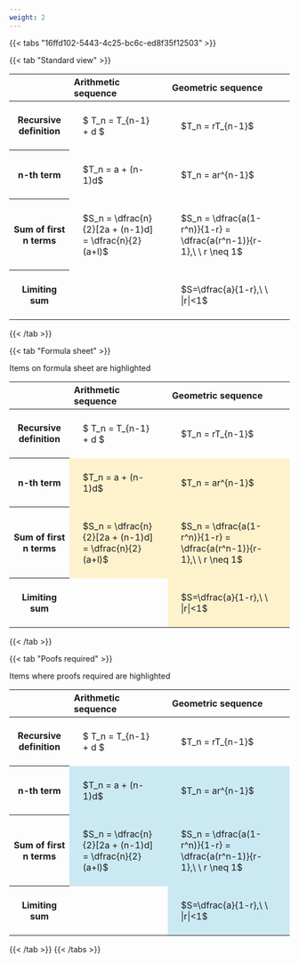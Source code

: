 ```yaml
---
weight: 2
---
```


{{< tabs "16ffd102-5443-4c25-bc6c-ed8f35f12503" >}}

{{< tab "Standard view" >}}

<style type="text/css">
#T_06e19 th.col_heading {
  text-align: left;
  font-size: 1em;
}
#T_06e19 td {
  text-align: left;
  font-size: 1em;
  padding: 1.5em;
}
</style>
<table id="T_06e19">
  <thead>
    <tr>
      <th class="blank level0" >&nbsp;</th>
      <th id="T_06e19_level0_col0" class="col_heading level0 col0" >Arithmetic sequence</th>
      <th id="T_06e19_level0_col1" class="col_heading level0 col1" >Geometric sequence</th>
    </tr>
  </thead>
  <tbody>
    <tr>
      <th id="T_06e19_level0_row0" class="row_heading level0 row0" >Recursive definition</th>
      <td id="T_06e19_row0_col0" class="data row0 col0" >$ T_n = T_{n-1} + d $</td>
      <td id="T_06e19_row0_col1" class="data row0 col1" >$T_n = rT_{n-1}$</td>
    </tr>
    <tr>
      <th id="T_06e19_level0_row1" class="row_heading level0 row1" >n-th term</th>
      <td id="T_06e19_row1_col0" class="data row1 col0" >$T_n = a + (n-1)d$</td>
      <td id="T_06e19_row1_col1" class="data row1 col1" >$T_n = ar^{n-1}$</td>
    </tr>
    <tr>
      <th id="T_06e19_level0_row2" class="row_heading level0 row2" >Sum of first n terms</th>
      <td id="T_06e19_row2_col0" class="data row2 col0" >$S_n = \dfrac{n}{2}[2a + (n-1)d] = \dfrac{n}{2}(a+l)$</td>
      <td id="T_06e19_row2_col1" class="data row2 col1" >$S_n = \dfrac{a(1-r^n)}{1-r} = \dfrac{a(r^n-1)}{r-1},\ \  r \neq 1$</td>
    </tr>
    <tr>
      <th id="T_06e19_level0_row3" class="row_heading level0 row3" >Limiting sum</th>
      <td id="T_06e19_row3_col0" class="data row3 col0" ></td>
      <td id="T_06e19_row3_col1" class="data row3 col1" >$S=\dfrac{a}{1-r},\ \ |r|<1$</td>
    </tr>
  </tbody>
</table>
{{< /tab >}}

{{< tab "Formula sheet" >}}

Items on formula sheet are highlighted 
<br>
<style type="text/css">
#T_85095 th.col_heading {
  text-align: left;
  font-size: 1em;
}
#T_85095 td {
  text-align: left;
  font-size: 1em;
  padding: 1.5em;
}
#T_85095_row0_col0, #T_85095_row0_col1, #T_85095_row3_col0 {
  background-color: rgba(0,0,0,0);
}
#T_85095_row1_col0, #T_85095_row1_col1, #T_85095_row2_col0, #T_85095_row2_col1, #T_85095_row3_col1 {
  background-color: rgba(255,194,10, 0.2);
}
</style>
<table id="T_85095">
  <thead>
    <tr>
      <th class="blank level0" >&nbsp;</th>
      <th id="T_85095_level0_col0" class="col_heading level0 col0" >Arithmetic sequence</th>
      <th id="T_85095_level0_col1" class="col_heading level0 col1" >Geometric sequence</th>
    </tr>
  </thead>
  <tbody>
    <tr>
      <th id="T_85095_level0_row0" class="row_heading level0 row0" >Recursive definition</th>
      <td id="T_85095_row0_col0" class="data row0 col0" >$ T_n = T_{n-1} + d $</td>
      <td id="T_85095_row0_col1" class="data row0 col1" >$T_n = rT_{n-1}$</td>
    </tr>
    <tr>
      <th id="T_85095_level0_row1" class="row_heading level0 row1" >n-th term</th>
      <td id="T_85095_row1_col0" class="data row1 col0" >$T_n = a + (n-1)d$</td>
      <td id="T_85095_row1_col1" class="data row1 col1" >$T_n = ar^{n-1}$</td>
    </tr>
    <tr>
      <th id="T_85095_level0_row2" class="row_heading level0 row2" >Sum of first n terms</th>
      <td id="T_85095_row2_col0" class="data row2 col0" >$S_n = \dfrac{n}{2}[2a + (n-1)d] = \dfrac{n}{2}(a+l)$</td>
      <td id="T_85095_row2_col1" class="data row2 col1" >$S_n = \dfrac{a(1-r^n)}{1-r} = \dfrac{a(r^n-1)}{r-1},\ \  r \neq 1$</td>
    </tr>
    <tr>
      <th id="T_85095_level0_row3" class="row_heading level0 row3" >Limiting sum</th>
      <td id="T_85095_row3_col0" class="data row3 col0" ></td>
      <td id="T_85095_row3_col1" class="data row3 col1" >$S=\dfrac{a}{1-r},\ \ |r|<1$</td>
    </tr>
  </tbody>
</table>
{{< /tab >}}

{{< tab "Poofs required" >}}

Items where proofs required are highlighted 
<br>
<style type="text/css">
#T_c4b28 th.col_heading {
  text-align: left;
  font-size: 1em;
}
#T_c4b28 td {
  text-align: left;
  font-size: 1em;
  padding: 1.5em;
}
#T_c4b28_row0_col0, #T_c4b28_row0_col1, #T_c4b28_row3_col0 {
  background-color: rgba(0,0,0,0);
}
#T_c4b28_row1_col0, #T_c4b28_row1_col1, #T_c4b28_row2_col0, #T_c4b28_row2_col1, #T_c4b28_row3_col1 {
  background-color: rgba(0,150,200, 0.2);
}
</style>
<table id="T_c4b28">
  <thead>
    <tr>
      <th class="blank level0" >&nbsp;</th>
      <th id="T_c4b28_level0_col0" class="col_heading level0 col0" >Arithmetic sequence</th>
      <th id="T_c4b28_level0_col1" class="col_heading level0 col1" >Geometric sequence</th>
    </tr>
  </thead>
  <tbody>
    <tr>
      <th id="T_c4b28_level0_row0" class="row_heading level0 row0" >Recursive definition</th>
      <td id="T_c4b28_row0_col0" class="data row0 col0" >$ T_n = T_{n-1} + d $</td>
      <td id="T_c4b28_row0_col1" class="data row0 col1" >$T_n = rT_{n-1}$</td>
    </tr>
    <tr>
      <th id="T_c4b28_level0_row1" class="row_heading level0 row1" >n-th term</th>
      <td id="T_c4b28_row1_col0" class="data row1 col0" >$T_n = a + (n-1)d$</td>
      <td id="T_c4b28_row1_col1" class="data row1 col1" >$T_n = ar^{n-1}$</td>
    </tr>
    <tr>
      <th id="T_c4b28_level0_row2" class="row_heading level0 row2" >Sum of first n terms</th>
      <td id="T_c4b28_row2_col0" class="data row2 col0" >$S_n = \dfrac{n}{2}[2a + (n-1)d] = \dfrac{n}{2}(a+l)$</td>
      <td id="T_c4b28_row2_col1" class="data row2 col1" >$S_n = \dfrac{a(1-r^n)}{1-r} = \dfrac{a(r^n-1)}{r-1},\ \  r \neq 1$</td>
    </tr>
    <tr>
      <th id="T_c4b28_level0_row3" class="row_heading level0 row3" >Limiting sum</th>
      <td id="T_c4b28_row3_col0" class="data row3 col0" ></td>
      <td id="T_c4b28_row3_col1" class="data row3 col1" >$S=\dfrac{a}{1-r},\ \ |r|<1$</td>
    </tr>
  </tbody>
</table>
{{< /tab >}}
{{< /tabs >}}